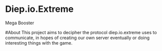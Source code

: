 # Diep.io.Extreme
Mega Booster

#About
This project aims to decipher the protocol diep.io.extreme uses to communicate, in hopes of 
creating our own server eventually or doing interesting things with the game. 
